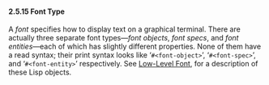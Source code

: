 

#### 2.5.15 Font Type

A *font* specifies how to display text on a graphical terminal. There are actually three separate font types—*font objects*, *font specs*, and *font entities*—each of which has slightly different properties. None of them have a read syntax; their print syntax looks like ‘`#<font-object>`’, ‘`#<font-spec>`’, and ‘`#<font-entity>`’ respectively. See [Low-Level Font](Low_002dLevel-Font.html), for a description of these Lisp objects.
